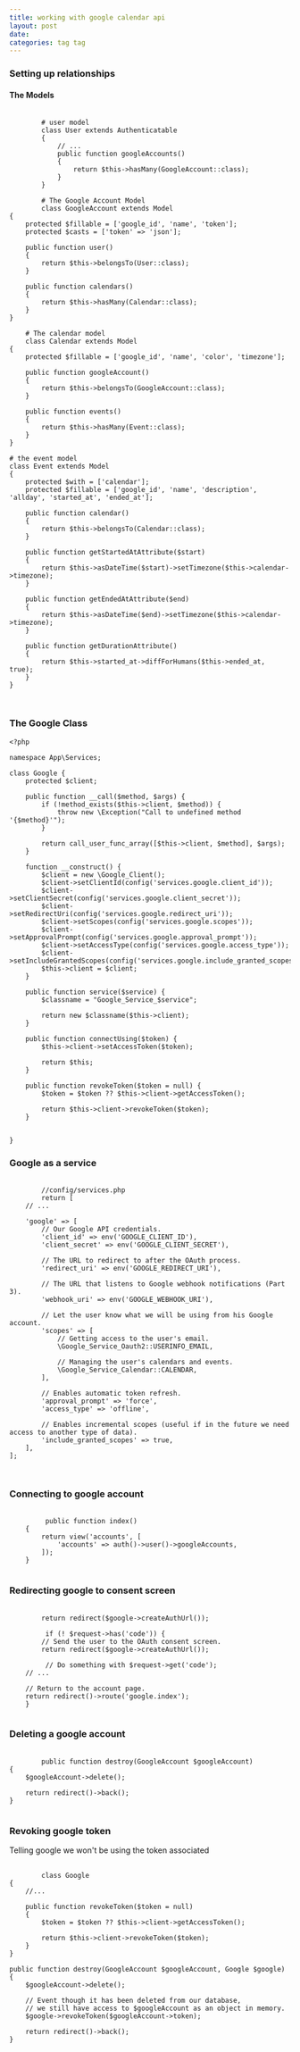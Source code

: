 ```yaml
---
title: working with google calendar api
layout: post
date: 
categories: tag tag
---
```



### Setting up relationships

#### The  Models  

<pre class="language-">
    <code class="language-">
        # user model
        class User extends Authenticatable
        {
            // ...
            public function googleAccounts()
            {
                return $this->hasMany(GoogleAccount::class);
            }
        }

        # The Google Account Model
        class GoogleAccount extends Model
{
    protected $fillable = ['google_id', 'name', 'token'];
    protected $casts = ['token' => 'json'];

    public function user()
    {
        return $this->belongsTo(User::class);
    }

    public function calendars()
    {
        return $this->hasMany(Calendar::class);
    }
}   

    # The calendar model
    class Calendar extends Model
{
    protected $fillable = ['google_id', 'name', 'color', 'timezone'];

    public function googleAccount()
    {
        return $this->belongsTo(GoogleAccount::class);
    }

    public function events()
    {
        return $this->hasMany(Event::class);
    }
}

# the event model
class Event extends Model
{
    protected $with = ['calendar'];
    protected $fillable = ['google_id', 'name', 'description', 'allday', 'started_at', 'ended_at'];

    public function calendar()
    {
        return $this->belongsTo(Calendar::class);
    }

    public function getStartedAtAttribute($start)
    {
        return $this->asDateTime($start)->setTimezone($this->calendar->timezone);
    }

    public function getEndedAtAttribute($end)
    {
        return $this->asDateTime($end)->setTimezone($this->calendar->timezone);
    }

    public function getDurationAttribute()
    {
        return $this->started_at->diffForHumans($this->ended_at, true);
    }
}

    </code>
</pre>



### The Google Class

```
<?php

namespace App\Services;

class Google {
    protected $client;

    public function __call($method, $args) {
        if (!method_exists($this->client, $method)) {
            throw new \Exception("Call to undefined method '{$method}'");
        }

        return call_user_func_array([$this->client, $method], $args);
    }

    function __construct() {
        $client = new \Google_Client();
        $client->setClientId(config('services.google.client_id'));
        $client->setClientSecret(config('services.google.client_secret'));
        $client->setRedirectUri(config('services.google.redirect_uri'));
        $client->setScopes(config('services.google.scopes'));
        $client->setApprovalPrompt(config('services.google.approval_prompt'));
        $client->setAccessType(config('services.google.access_type'));
        $client->setIncludeGrantedScopes(config('services.google.include_granted_scopes'));
        $this->client = $client;
    }

    public function service($service) {
        $classname = "Google_Service_$service";

        return new $classname($this->client);
    }

    public function connectUsing($token) {
        $this->client->setAccessToken($token);

        return $this;
    }

    public function revokeToken($token = null) {
        $token = $token ?? $this->client->getAccessToken();

        return $this->client->revokeToken($token);
    }

    
}
```

### Google as a service

<pre class="language-">
    <code class="language-">
        //config/services.php
        return [
    // ...
    
    'google' => [
        // Our Google API credentials.
        'client_id' => env('GOOGLE_CLIENT_ID'),
        'client_secret' => env('GOOGLE_CLIENT_SECRET'),
        
        // The URL to redirect to after the OAuth process.
        'redirect_uri' => env('GOOGLE_REDIRECT_URI'),
        
        // The URL that listens to Google webhook notifications (Part 3).
        'webhook_uri' => env('GOOGLE_WEBHOOK_URI'),
        
        // Let the user know what we will be using from his Google account.
        'scopes' => [
            // Getting access to the user's email.
            \Google_Service_Oauth2::USERINFO_EMAIL,
            
            // Managing the user's calendars and events.
            \Google_Service_Calendar::CALENDAR,
        ],
        
        // Enables automatic token refresh.
        'approval_prompt' => 'force',
        'access_type' => 'offline',
        
        // Enables incremental scopes (useful if in the future we need access to another type of data).
        'include_granted_scopes' => true,
    ],
];

    </code>
</pre>

  
### Connecting to google account
  
<pre class="language-php">
    <code class="language-php">
         public function index()
    {
        return view('accounts', [
            'accounts' => auth()->user()->googleAccounts,
        ]);
    }
    </code>
</pre>
  
### Redirecting google to consent screen
  
<pre class="language-php">
    <code class="language-php">
        return redirect($google->createAuthUrl());

         if (! $request->has('code')) {
        // Send the user to the OAuth consent screen.
        return redirect($google->createAuthUrl());

         // Do something with $request->get('code');
    // ...

    // Return to the account page.
    return redirect()->route('google.index');
    }
    </code>
</pre>

  
### Deleting a google account

<pre class="language-php">
    <code class="language-php">
        public function destroy(GoogleAccount $googleAccount)
{
    $googleAccount->delete();

    return redirect()->back();
}
    </code>
</pre>
   
### Revoking google token  

Telling google we won't be using the token associated

<pre class="language-php">
    <code class="language-php">
        class Google
{
    //...
    
    public function revokeToken($token = null)
    {
        $token = $token ?? $this->client->getAccessToken();

        return $this->client->revokeToken($token);
    }
}

public function destroy(GoogleAccount $googleAccount, Google $google)
{
    $googleAccount->delete();

    // Event though it has been deleted from our database,
    // we still have access to $googleAccount as an object in memory.
    $google->revokeToken($googleAccount->token);

    return redirect()->back();
}
    </code>
</pre>